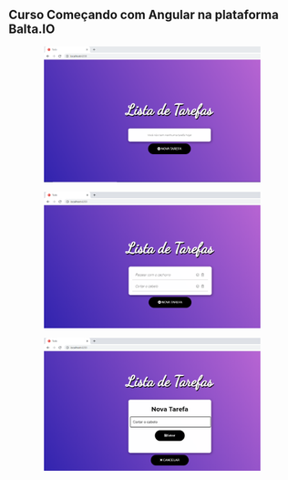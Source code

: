 ## Curso Começando com Angular na plataforma Balta.IO

<p align="center">
   <img width="380" src="https://github.com/silvarafaell/Comecando-com-Angular/blob/main/todo/src/TelaInical_README.png?raw=true">
</p>
<p align="center">
   <img width="380" src="https://github.com/silvarafaell/Comecando-com-Angular/blob/main/todo/src/README_TelaComTarefa.png?raw=true">
</p>
<p align="center">
   <img width="380" src="https://github.com/silvarafaell/Comecando-com-Angular/blob/main/todo/src/README_Ciando_Tarefa.png?raw=true">
</p>
